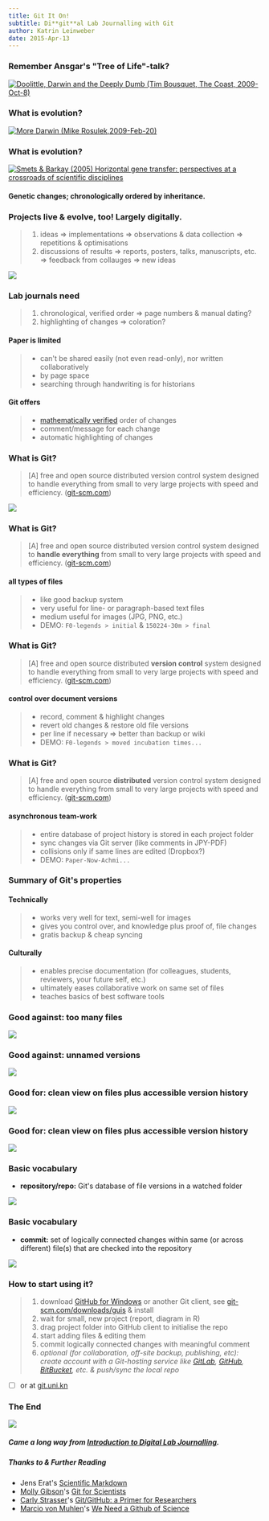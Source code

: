 ```yaml
---
title: Git It On!
subtitle: Di**git**al Lab Journalling with Git
author: Katrin Leinweber
date: 2015-Apr-13
---
```


### Remember Ansgar's "Tree of Life"-talk?

[![](images/doolittle-tree.jpg "Doolittle, Darwin and the Deeply Dumb (Tim Bousquet, The Coast, 2009-Oct-8)")](http://www.thecoast.ca/halifax/doolittle-darwin-and-the-deeply-dumb/Content?oid=1320808)

### What is evolution?

[![](images/change-we-can-believe-in.jpg "More Darwin (Mike Rosulek,2009-Feb-20)")](http://www.mikero.com/misc/darwin/)

### What is evolution?

[![](images/Horizontal-gene-transfer-ori.jpg "Smets & Barkay (2005) Horizontal gene transfer: perspectives at a crossroads of scientific disciplines")](http://www.nature.com/nrmicro/journal/v3/n9/fig_tab/nrmicro1253_F1.html)

#### Genetic changes; chronologically ordered by inheritance.

### Projects live & evolve, too! Largely digitally. 

> 1. ideas => implementations => observations & data collection => repetitions & optimisations
> 1. discussions of results => reports, posters, talks, manuscripts, etc. => feedback from collauges => new ideas

![](images/Horizontal-gene-transfer-no-domains.png)

### Lab journals need

> 1. chronological, verified order => page numbers & manual dating?
> 1. highlighting of changes => coloration?

#### Paper is limited

> - can't be shared easily (not even read-only), nor written collaboratively
> - by page space
> - searching through handwriting is for historians

#### Git offers

> - [mathematically verified](http://git-scm.com/book/en/v2/Getting-Started-Git-Basics#Git-Has-Integrity) order of changes
> - comment/message for each change
> - automatic highlighting of changes

### What is Git?

> [A] free and open source distributed version control system designed to handle everything from small to very large projects with speed and efficiency. ([git-scm.com](http://git-scm.com/))

![](images/git-logo.png)

### What is Git?

> [A] free and open source distributed version control system designed to **handle everything** from small to very large projects with speed and efficiency. ([git-scm.com](http://git-scm.com/))

#### all types of files

> - like good backup system
> - very useful for line- or paragraph-based text files
> - medium useful for images (JPG, PNG, etc.)
> - DEMO: `F0-legends > initial` & `150224-30m > final`

### What is Git?

> [A] free and open source distributed **version control** system designed to handle everything from small to very large projects with speed and efficiency. ([git-scm.com](http://git-scm.com/))

#### control over document versions

> - record, comment & highlight changes
> - revert old changes & restore old file versions
> - per line if necessary => better than backup or wiki
> - DEMO: `F0-legends > moved incubation times...` 

### What is Git?

> [A] free and open source **distributed** version control system designed to handle everything from small to very large projects with speed and efficiency. ([git-scm.com](http://git-scm.com/))

#### asynchronous team-work

> - entire database of project history is stored in each project folder
> - sync changes via Git server (like comments in JPY-PDF)
> - collisions only if same lines are edited (Dropbox?)
> - DEMO: `Paper-Now-Achmi...`

### Summary of Git's properties

#### Technically

> - works very well for text, semi-well for images
> - gives you control over, and knowledge plus proof of, file changes
> - gratis backup & cheap syncing

#### Culturally

> - enables precise documentation (for colleagues, students, reviewers, your future self, etc.)
> - ultimately eases collaborative work on same set of files
> - teaches basics of best software tools

### Good against: too many files

![](images/versions-win-explorer.png)

### Good against: unnamed versions

![](images/versions-crashplan.png)

### Good for: clean view on files plus accessible version history

![](images/files-in-explorer.png)

### Good for: clean view on files plus accessible version history

![](images/file-changes-in-GitHub.png)

### Basic vocabulary

- **repository/repo:** Git's database of file versions in a watched folder

![](images/repo-folder.png)

### Basic vocabulary

- **commit:** set of logically connected changes within same (or across different) file(s) that are checked into the repository

![](images/logical-commit-across-files.png)

### How to start using it?

> 1. download [GitHub for Windows](https://windows.github.com/) or another Git client, see [git-scm.com/downloads/guis](http://git-scm.com/download/gui/win) & install
> 1. wait for small, new project (report, diagram in R)
> 1. drag project folder into GitHub client to initialise the repo
> 1. start adding files & editing them
> 1. commit logically connected changes with meaningful comment
> 1. *optional (for collaboration, off-site backup, publishing, etc): create account with a Git-hosting service like [GitLab](https://gitlab.com/users/sign_in), [GitHub](https://github.com/join), [BitBucket](https://bitbucket.org/account/signup/), etc. & push/sync the local repo*

- [ ] or at [git.uni.kn](https://git.uni-konstanz.de/users/sign_in)

### The End

![](images/keep-calm-and-git-it-on.png)

##### Came a long way from [Introduction to Digital Lab Journalling](http://prezi.com/p_se6nkre49m/digital-lab-journalling-intro/).

##### Thanks to & Further Reading

- Jens Erat's [Scientific Markdown](https://github.com/JensErat/scientific-markdown)
- [Molly Gibson](https://github.com/mollygibson)'s [Git for Scientists](https://mollygibson.github.io/2014-08-11-wustl/lessons/git-notebook/git-for-scientists.slides.html)
- [Carly Strasser](http://carlystrasser.net/)'s [Git/GitHub: a Primer for Researchers](http://datapub.cdlib.org/2014/05/05/github-a-primer-for-researchers/)
- [Marcio von Muhlen](https://twitter.com/marciovm)'s [We Need a Github of Science](http://marciovm.com/i-want-a-github-of-science/)
